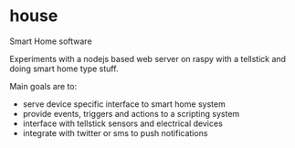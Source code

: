 # house
Smart Home software

Experiments with a nodejs based web server on raspy with a tellstick and
doing smart home type stuff.

Main goals are to:
 - serve device specific interface to smart home system
 - provide events, triggers and actions to a scripting system
 - interface with tellstick sensors and electrical devices
 - integrate with twitter or sms to push notifications


